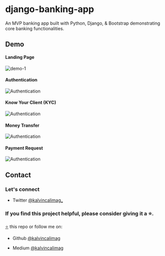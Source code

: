 # django-banking-app

An MVP banking app built with Python, Django, & Bootstrap demonstrating core banking functionalities.

## Demo

#### Landing Page

![demo-1](https://res.cloudinary.com/dotera808/image/upload/v1724569119/KCoin/Landing_Page_2_wolcsf.gif)

#### Authentication

![Authentication](https://res.cloudinary.com/dotera808/image/upload/v1724567637/KCoin/KCoin_Auth_e04xda.gif)

#### Know Your Client (KYC)

![Authentication](https://res.cloudinary.com/dotera808/image/upload/v1724567637/KCoin/KYC_Flow_kdyype.gif)

#### Money Transfer

![Authentication](https://res.cloudinary.com/dotera808/image/upload/v1724567637/KCoin/Money_Transfer_edecpp.gif)

#### Payment Request

![Authentication](https://res.cloudinary.com/dotera808/image/upload/v1724568703/KCoin/Payment_Request_2_zbwxx0.gif)

## Contact

### Let's connect

- Twitter [@kalvincalimag\_](https://twitter.com/kalvincalimag_)

### If you find this project helpful, please consider giving it a ⭐.

[⭐](https://github.com/kalvincalimag/django-nextjs-jwt-starter) this repo or follow me on:

- Github [@kalvincalimag](https://github.com/kalvincalimag)

- Medium [@kalvincalimag](https://medium.com/@kalvincalimag)
